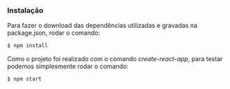 ### Instalação

Para fazer o download das dependências utilizadas e gravadas na package.json, rodar o comando:

```sh
$ npm install
```


Como o projeto foi realizado com o comando *create-react-app*, para testar podemos simplesmente rodar o comando:

```sh
$ npm start
```
